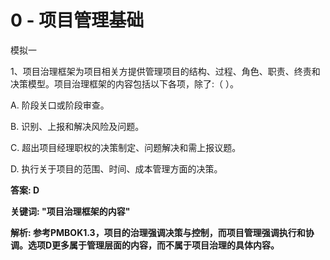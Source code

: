# 0 - 项目管理基础

模拟一

1、项目治理框架为项目相关方提供管理项目的结构、过程、角色、职责、终责和决策模型。项目治理框架的内容包括以下各项，除了:（ ）。

A. 阶段关口或阶段审查。

B. 识别、上报和解决风险及问题。

C. 超出项目经理职权的决策制定、问题解决和需上报议题。

D. 执行关于项目的范围、时间、成本管理方面的决策。

**答案: D**

**关键词: "项目治理框架的内容"**

**解析: 参考PMBOK1.3，项目的治理强调决策与控制，而项目管理强调执行和协调。选项D更多属于管理层面的内容，而不属于项目治理的具体内容。**

